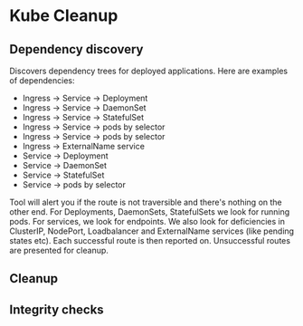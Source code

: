 # Kube Cleanup

## Dependency discovery

Discovers dependency trees for deployed applications. Here are examples of dependencies:

* Ingress -> Service -> Deployment
* Ingress -> Service -> DaemonSet
* Ingress -> Service -> StatefulSet
* Ingress -> Service -> pods by selector
* Ingress -> Service -> pods by selector
* Ingress -> ExternalName service
* Service -> Deployment
* Service -> DaemonSet    
* Service -> StatefulSet
* Service -> pods by selector    

Tool will alert you if the route is not traversible and there's nothing on the other end. For Deployments, DaemonSets, StatefulSets we look for running pods. For services, we look for endpoints. We also look for deficiencies in ClusterIP, NodePort, Loadbalancer and ExternalName services (like pending states etc). Each successful route is then reported on. Unsuccessful routes are presented for cleanup. 

## Cleanup

## Integrity checks